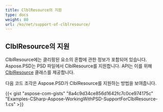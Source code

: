 ```yaml
---
title: ClblResource의 지원
type: docs
weight: 80
url: /ko/net/support-of-clblresource/
---
```


## **ClblResource의 지원**
ClblResource에는 클리핑된 요소의 혼합에 관한 정보가 포함되어 있습니다. Aspose.PSD는 PSD 파일에서 ClblResource를 지원합니다. API는 이를 위해 [ClblResource](https://reference.aspose.com/net/psd/aspose.psd.fileformats.psd.layers.layerresources/clblresource) 클래스를 제공합니다.

다음 코드 조각은 Aspose.PSD가 ClblResource를 지원하는 방법을 보여줍니다.

{{< gist "aspose-com-gists" "8a4c9d34ce856d1642fc7c0ce974175c" "Examples-CSharp-Aspose-WorkingWithPSD-SupportForClblResource-1.cs" >}}

